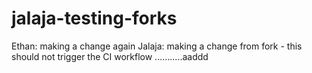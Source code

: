 # jalaja-testing-forks

Ethan: making a change again
Jalaja: making a change from fork - this should not trigger the CI workflow ...........aaddd
